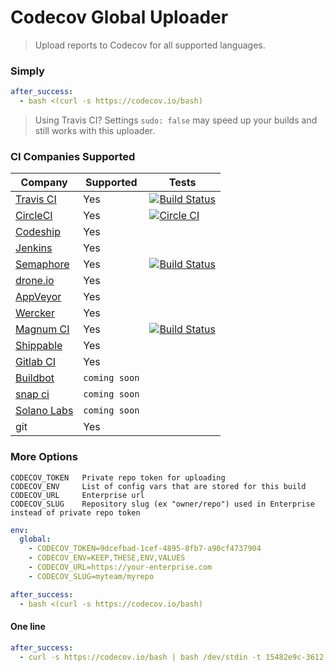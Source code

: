 Codecov Global Uploader
=======================
> Upload reports to Codecov for all supported languages.


### Simply

```yaml
after_success:
  - bash <(curl -s https://codecov.io/bash)
```
> Using Travis CI? Settings `sudo: false` may speed up your builds and still works with this uploader.

### CI Companies Supported
|                     Company                      |   Supported   |                                                                              Tests                                                                               |
| ------------------------------------------------ | ------------- | ---------------------------------------------------------------------------------------------------------------------------------------------------------------- |
| [Travis CI](https://travis-ci.org/)              | Yes           | [![Build Status](https://secure.travis-ci.org/codecov/codecov-bash.svg?branch=master)](http://travis-ci.org/codecov/codecov-bash)                                |
| [CircleCI](https://circleci.com/)                | Yes           | [![Circle CI](https://img.shields.io/circleci/project/codecov/codecov-bash.svg)](https://circleci.com/gh/codecov/codecov-bash)                                   |
| [Codeship](https://codeship.com/)                | Yes           |                                                                                                                                                                  |
| [Jenkins](https://jenkins-ci.org/)               | Yes           |                                                                                                                                                                  |
| [Semaphore](https://semaphoreci.com/)            | Yes           | [![Build Status](https://semaphoreci.com/api/v1/projects/da31eac6-de5b-4445-9120-69976202d22b/426364/badge.svg)](https://semaphoreci.com/stevepeak/codecov-bash) |
| [drone.io](https://drone.io/)                    | Yes           |                                                                                                                                                                  |
| [AppVeyor](http://www.appveyor.com/)             | Yes           |                                                                                                                                                                  |
| [Wercker](http://wercker.com/)                   | Yes           |                                                                                                                                                                  |
| [Magnum CI](https://magnum-ci.com/)              | Yes           | [![Build Status](https://magnum-ci.com/status/3b0c7f8c38439654750c09fae9db5dd9.png)](https://magnum-ci.com/projects/2797)                                        |
| [Shippable](http://www.shippable.com/)           | Yes           |                                                                                                                                                                  |
| [Gitlab CI](https://about.gitlab.com/gitlab-ci/) | Yes           |                                                                                                                                                                  |
| [Buildbot](http://buildbot.net/)                 | `coming soon` |                                                                                                                                                                  |
| [snap ci](https://snap-ci.com_)                  | `coming soon` |                                                                                                                                                                  |
| [Solano Labs](https://www.solanolabs.com/)       | `coming soon` |                                                                                                                                                                  |
| git                                              | Yes           |                                                                                                                                                                  |


### More Options

```
CODECOV_TOKEN   Private repo token for uploading
CODECOV_ENV     List of config vars that are stored for this build
CODECOV_URL     Enterprise url
CODECOV_SLUG    Repository slug (ex "owner/repo") used in Enterprise instead of private repo token
```

```yaml
env:
  global:
    - CODECOV_TOKEN=9dcefbad-1cef-4895-8fb7-a90cf4737904
    - CODECOV_ENV=KEEP,THESE,ENV,VALUES
    - CODECOV_URL=https://your-enterprise.com
    - CODECOV_SLUG=myteam/myrepo

after_success:
  - bash <(curl -s https://codecov.io/bash)
```

#### One line

```yaml
after_success:
  - curl -s https://codecov.io/bash | bash /dev/stdin -t 15482e9c-3612-4812-b19b-f5e79139dfe3
```
